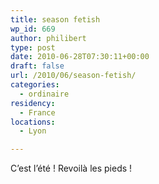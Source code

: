 ```yaml
---
title: season fetish
wp_id: 669
author: philibert
type: post
date: 2010-06-28T07:30:11+00:00
draft: false
url: /2010/06/season-fetish/
categories:
  - ordinaire
residency:
  - France
locations:
  - Lyon

---
```

C&rsquo;est l&rsquo;été ! Revoilà les pieds !